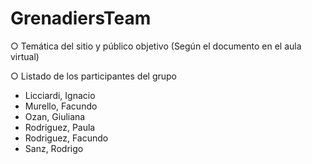 # GrenadiersTeam
○ Temática del sitio y público objetivo (Según el documento en el aula virtual)

○ Listado de los participantes del grupo
- Licciardi, Ignacio
- Murello, Facundo
- Ozan, Giuliana
- Rodriguez, Paula
- Rodriguez, Facundo
- Sanz, Rodrigo
